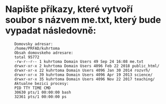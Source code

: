 # Napište příkazy, které vytvoří soubor s názvem me.txt, který bude vypadat následovně:


        Domovsky adresar:
        /home/PRFAD/kuhrtoma
        Obsah domovskeho adresare:
        total 95772
        -rw-r--r-- 1 kuhrtoma Domain Users 49 Sep 24 16:08 me.txt
        drwxr-xr-x 2 kuhrtoma Domain Users 4096 Feb 22 2018 public_html/
        drwxr-xr-x 22 kuhrtoma Domain Users 4096 Jan 30 2014 rozvrh/
        drwxr-xr-x 39 kuhrtoma Domain Users 4096 Apr 19 2013 science/
        drwxr-xr-x 35 kuhrtoma Domain Users 4096 Nov 22 2017 teaching/
        Aktualne bezici procesy:
        PID TTY TIME CMD
        30630 pts/1 00:00:00 bash
        32361 pts/1 00:00:00 ps


